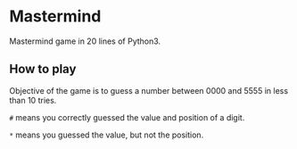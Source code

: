 # Mastermind

Mastermind game in 20 lines of Python3.

## How to play

Objective of the game is to guess a number between 0000 and 5555 in less than 10 tries.

`#` means you correctly guessed the value and position of a digit.

`*` means you guessed the value, but not the position.
